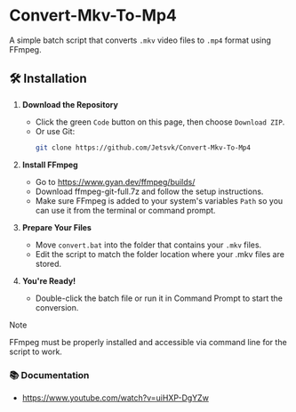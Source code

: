 # Convert-Mkv-To-Mp4
A simple batch script that converts `.mkv` video files to `.mp4` format using FFmpeg.

## 🛠️ Installation

1. **Download the Repository**
   - Click the green `Code` button on this page, then choose `Download ZIP`.
   - Or use Git:
     ```bash
     git clone https://github.com/Jetsvk/Convert-Mkv-To-Mp4
     ```

2. **Install FFmpeg**
   - Go to https://www.gyan.dev/ffmpeg/builds/
   - Download ffmpeg-git-full.7z and follow the setup instructions.
   - Make sure FFmpeg is added to your system's variables `Path` so you can use it from the terminal or command prompt.

3. **Prepare Your Files**
   - Move `convert.bat` into the folder that contains your `.mkv` files.
   - Edit the script to match the folder location where your .mkv files are stored.

4. **You're Ready!**
   - Double-click the batch file or run it in Command Prompt to start the conversion.

> [!NOTE]
> FFmpeg must be properly installed and accessible via command line for the script to work.

### 📚 Documentation
- https://www.youtube.com/watch?v=uiHXP-DgYZw
